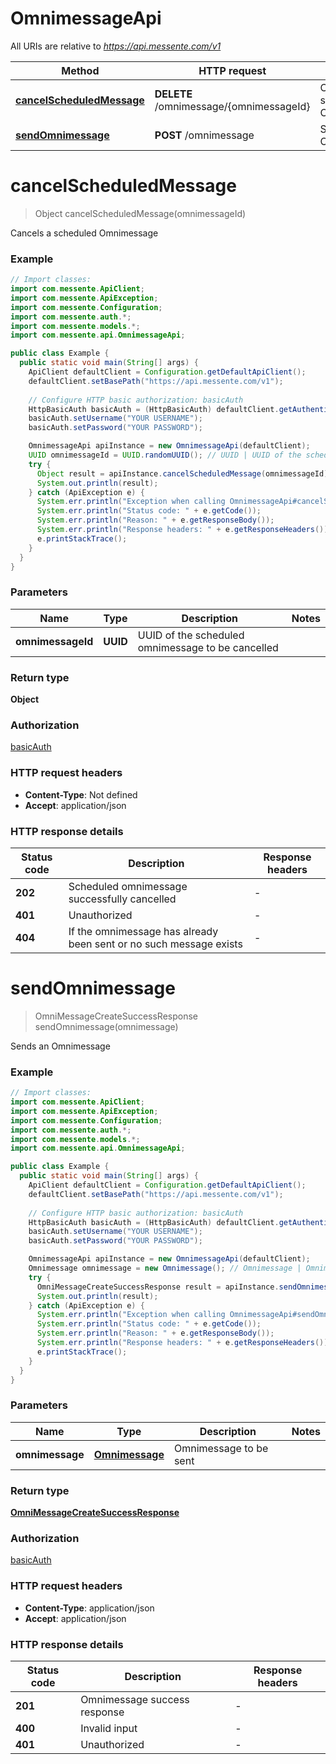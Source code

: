 # OmnimessageApi

All URIs are relative to *https://api.messente.com/v1*

| Method | HTTP request | Description |
|------------- | ------------- | -------------|
| [**cancelScheduledMessage**](OmnimessageApi.md#cancelScheduledMessage) | **DELETE** /omnimessage/{omnimessageId} | Cancels a scheduled Omnimessage |
| [**sendOmnimessage**](OmnimessageApi.md#sendOmnimessage) | **POST** /omnimessage | Sends an Omnimessage |


<a id="cancelScheduledMessage"></a>
# **cancelScheduledMessage**
> Object cancelScheduledMessage(omnimessageId)

Cancels a scheduled Omnimessage

### Example
```java
// Import classes:
import com.messente.ApiClient;
import com.messente.ApiException;
import com.messente.Configuration;
import com.messente.auth.*;
import com.messente.models.*;
import com.messente.api.OmnimessageApi;

public class Example {
  public static void main(String[] args) {
    ApiClient defaultClient = Configuration.getDefaultApiClient();
    defaultClient.setBasePath("https://api.messente.com/v1");
    
    // Configure HTTP basic authorization: basicAuth
    HttpBasicAuth basicAuth = (HttpBasicAuth) defaultClient.getAuthentication("basicAuth");
    basicAuth.setUsername("YOUR USERNAME");
    basicAuth.setPassword("YOUR PASSWORD");

    OmnimessageApi apiInstance = new OmnimessageApi(defaultClient);
    UUID omnimessageId = UUID.randomUUID(); // UUID | UUID of the scheduled omnimessage to be cancelled
    try {
      Object result = apiInstance.cancelScheduledMessage(omnimessageId);
      System.out.println(result);
    } catch (ApiException e) {
      System.err.println("Exception when calling OmnimessageApi#cancelScheduledMessage");
      System.err.println("Status code: " + e.getCode());
      System.err.println("Reason: " + e.getResponseBody());
      System.err.println("Response headers: " + e.getResponseHeaders());
      e.printStackTrace();
    }
  }
}
```

### Parameters

| Name | Type | Description  | Notes |
|------------- | ------------- | ------------- | -------------|
| **omnimessageId** | **UUID**| UUID of the scheduled omnimessage to be cancelled | |

### Return type

**Object**

### Authorization

[basicAuth](../README.md#basicAuth)

### HTTP request headers

 - **Content-Type**: Not defined
 - **Accept**: application/json

### HTTP response details
| Status code | Description | Response headers |
|-------------|-------------|------------------|
| **202** | Scheduled omnimessage successfully cancelled |  -  |
| **401** | Unauthorized |  -  |
| **404** | If the omnimessage has already been sent or no such message exists |  -  |

<a id="sendOmnimessage"></a>
# **sendOmnimessage**
> OmniMessageCreateSuccessResponse sendOmnimessage(omnimessage)

Sends an Omnimessage

### Example
```java
// Import classes:
import com.messente.ApiClient;
import com.messente.ApiException;
import com.messente.Configuration;
import com.messente.auth.*;
import com.messente.models.*;
import com.messente.api.OmnimessageApi;

public class Example {
  public static void main(String[] args) {
    ApiClient defaultClient = Configuration.getDefaultApiClient();
    defaultClient.setBasePath("https://api.messente.com/v1");
    
    // Configure HTTP basic authorization: basicAuth
    HttpBasicAuth basicAuth = (HttpBasicAuth) defaultClient.getAuthentication("basicAuth");
    basicAuth.setUsername("YOUR USERNAME");
    basicAuth.setPassword("YOUR PASSWORD");

    OmnimessageApi apiInstance = new OmnimessageApi(defaultClient);
    Omnimessage omnimessage = new Omnimessage(); // Omnimessage | Omnimessage to be sent
    try {
      OmniMessageCreateSuccessResponse result = apiInstance.sendOmnimessage(omnimessage);
      System.out.println(result);
    } catch (ApiException e) {
      System.err.println("Exception when calling OmnimessageApi#sendOmnimessage");
      System.err.println("Status code: " + e.getCode());
      System.err.println("Reason: " + e.getResponseBody());
      System.err.println("Response headers: " + e.getResponseHeaders());
      e.printStackTrace();
    }
  }
}
```

### Parameters

| Name | Type | Description  | Notes |
|------------- | ------------- | ------------- | -------------|
| **omnimessage** | [**Omnimessage**](Omnimessage.md)| Omnimessage to be sent | |

### Return type

[**OmniMessageCreateSuccessResponse**](OmniMessageCreateSuccessResponse.md)

### Authorization

[basicAuth](../README.md#basicAuth)

### HTTP request headers

 - **Content-Type**: application/json
 - **Accept**: application/json

### HTTP response details
| Status code | Description | Response headers |
|-------------|-------------|------------------|
| **201** | Omnimessage success response |  -  |
| **400** | Invalid input |  -  |
| **401** | Unauthorized |  -  |

